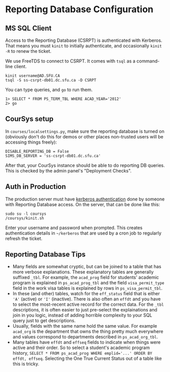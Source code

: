 # Reporting Database Configuration

## MS SQL Client

Access to the Reporting Database (CSRPT) is authenticated with Kerberos.
That means you must `kinit` to initially authenticate, and occasionally `kinit -R` to renew the ticket.

We use FreeTDS to connect to CSRPT. It comes with `tsql` as a command-line client.
```shell
kinit username@AD.SFU.CA
tsql -S ss-csrpt-db01.dc.sfu.ca -D CSRPT
```

You can type queries, and `go` to run them.
```
1> SELECT * FROM PS_TERM_TBL WHERE ACAD_YEAR='2012'
2> go
```


## CourSys setup

In `courses/localsettings.py`, make sure the reporting database is turned on (obviously don't do this for demos or other places non-trusted users will be accessing things freely):

    DISABLE_REPORTING_DB = False
    SIMS_DB_SERVER = 'ss-csrpt-db01.dc.sfu.ca'

After that, your CourSys instance should be able to do reporting DB queries. This is checked by the admin panel's "Deployment Checks".

## Auth in Production

The production server must have [kerberos authentication](https://sfu.teamdynamix.com/TDClient/255/ITServices/KB/ArticleDet?ID=3932) done by someone with Reporting Database access. On the server, that can be done like this:
```shell
sudo su -l coursys
/coursys/kinit.sh
```
Enter your username and password when prompted. This creates authentication details in `~/kerberos` that are used by a cron job to regularly refresh the ticket.


## Reporting Database Tips

- Many fields are somewhat cryptic, but can be joined to a table that has more verbose explanations.
 These explanatory tables are generally suffixed `_tbl`. 
 For example, the `acad_prog` field for students' academic program is explained in `ps_acad_prog_tbl` and the field `visa_permit_type` field in the work visa tables is explained by rows in `ps_visa_permit_tbl`.
- In these (and other) tables, watch for the `eff_status` field that is either `'A'` (active) or `'I'` (inactive). There is also often an `effdt` and you have to select the most-recent active record for the correct data.
 For the `_tbl` descriptions, it is often easier to just pre-select the explainations and join in you logic, instead of adding horrible complexity to your SQL query just to get descriptions.
- Usually, fields with the same name hold the same value. For example `acad_org` is the department that owns the thing pretty much everywhere and values correspond to departments described in `ps_acad_org_tbl`. 
- Many tables have `effdt` and `effseq` fields to indicate when things were active and their order.
 So to select a student's academic program history, `SELECT * FROM ps_acad_prog WHERE emplid='...' ORDER BY effdt, effseq`. Selecting the One True Current Status out of a table like this is tricky.
